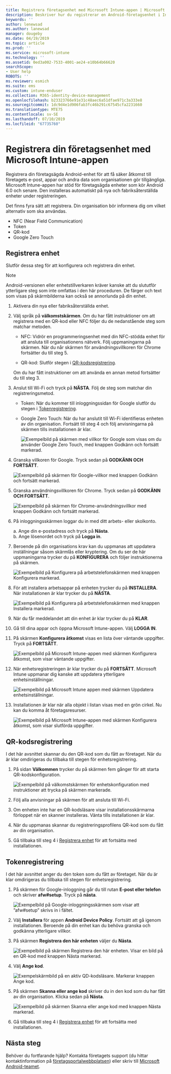 ```yaml
---
title: Registrera företagsenhet med Microsoft Intune-appen | Microsoft Docs
description: Beskriver hur du registrerar en Android-företagsenhet i Intune
keywords: ''
author: lenewsad
ms.author: lanewsad
manager: dougeby
ms.date: 04/19/2019
ms.topic: article
ms.prod: ''
ms.service: microsoft-intune
ms.technology: ''
ms.assetid: 0ed3a002-7533-4001-ae24-e10b64b66620
searchScope:
- User help
ROBOTS: ''
ms.reviewer: esmich
ms.suite: ems
ms.custom: intune-enduser
ms.collection: M365-identity-device-management
ms.openlocfilehash: b23323766e91e31c48aec6a51dfae971c3a333e8
ms.sourcegitcommit: 1dc9d4e1d906fab3fc46b291c67545cfa2231660
ms.translationtype: MTE75
ms.contentlocale: sv-SE
ms.lasthandoff: 07/10/2019
ms.locfileid: "67735760"
---
```

# <a name="enroll-your-corporate-device-with-the-microsoft-intune-app"></a>Registrera din företagsenhet med Microsoft Intune-appen

Registrera din företagsägda Android-enhet för att få säker åtkomst till företagets e-post, appar och andra data som organisationen gör tillgängliga. Microsoft Intune-appen har stöd för företagsägda enheter som kör Android 6.0 och senare. Den installeras automatiskt på nya och fabriksåterställda enheter under registreringen. 

Det finns fyra sätt att registrera. Din organisation bör informera dig om vilket alternativ som ska användas.
 
* NFC (Near Field Communication)  
* Token  
* QR-kod   
* Google Zero Touch  

## <a name="enroll-device"></a>Registrera enhet 
Slutför dessa steg för att konfigurera och registrera din enhet.  

> [!NOTE]
> Android-versionen eller enhetstillverkaren kräver kanske att du slututför ytterligare steg som inte omfattas i den här proceduren. De färger och text som visas på skärmbilderna kan också se annorlunda på din enhet.  

1. Aktivera din nya eller fabriksåterställda enhet.  
2. Välj språk på **välkomstskärmen**.   Om du har fått instruktioner om att registrera med en QR-kod eller NFC följer du de nedanstående steg som matchar metoden.  
     * NFC: Vidrör en programmeringsenhet med din NFC-stödda enhet för att ansluta till organisationens nätverk. Följ uppmaningarna på skärmen. När du når skärmen för användningsvillkoren för Chrome fortsätter du till steg 5.  

     * QR-kod: Slutför stegen i [QR-kodsregistrering](#qr-code-enrollment).  

     Om du har fått instruktioner om att använda en annan metod fortsätter du till steg 3.    

1. Anslut till Wi-Fi och tryck på **NÄSTA**. Följ de steg som matchar din registreringsmetod. 

    * Token: När du kommer till inloggningssidan för Google slutför du stegen i [Tokenregistrering](#token-enrollment).    
    * Google Zero Touch: När du har anslutit till Wi-Fi identifieras enheten av din organisation. Fortsätt till steg 4 och följ anvisningarna på skärmen tills installationen är klar.    
 
       ![Exempelbild på skärmen med villkor för Google som visas om du använder Google Zero Touch, med knappen Godkänn och fortsätt markerad.](./media/google-zero-touch-intune-app-01.png)   
   
4. Granska villkoren för Google. Tryck sedan på **GODKÄNN OCH FORTSÄTT**.  

      ![Exempelbild på skärmen för Google-villkor med knappen Godkänn och fortsätt markerad.](./media/fully-managed-intune-app-04.png)   

6. Granska användningsvillkoren för Chrome. Tryck sedan på **GODKÄNN OCH FORTSÄTT**.  

   ![Exempelbild på skärmen för Chrome-användningsvillkor med knappen Godkänn och fortsätt markerad.](./media/fully-managed-intune-app-06.png)   

7. På inloggningsskärmen loggar du in med ditt arbets- eller skolkonto.   

    a. Ange din e-postadress och tryck på **Nästa**.      
    b. Ange lösenordet och tryck på **Logga in**.  

8. Beroende på din organisations krav kan du uppmanas att uppdatera inställningar såsom skärmlås eller kryptering. Om du ser de här uppmaningarna trycker du på **KONFIGURERA** och följer instruktionerna på skärmen.  

   ![Exempelbild på Konfigurera på arbetstelefonskärmen med knappen Konfigurera markerad.](./media/fully-managed-intune-app-10.png)   

9. För att installera arbetsappar på enheten trycker du på **INSTALLERA**. När installationen är klar trycker du på **NÄSTA**.  

   ![Exempelbild på Konfigurera på arbetstelefonskärmen med knappen Installera markerad.](./media/fully-managed-intune-app-11.png)   

10. När du får meddelandet att din enhet är klar trycker du på **KLAR**. 

11. Gå till dina appar och öppna Microsoft Intune-appen. Välj **LOGGA IN**. 

12. På skärmen **Konfigurera åtkomst** visas en lista över väntande uppgifter. Tryck på **FORTSÄTT**.  

       ![Exempelbild på Microsoft Intune-appen med skärmen Konfigurera åtkomst, som visar väntande uppgifter.](./media/fully-managed-intune-app-14.png)   

13. När enhetsregistreringen är klar trycker du på **FORTSÄTT**. Microsoft Intune uppmanar dig kanske att uppdatera ytterligare enhetsinställningar.   

       ![Exempelbild på Microsoft Intune appen med skärmen Uppdatera enhetsinställningar.](./media/fully-managed-intune-app-15-2.png)   

14. Installationen är klar när alla objekt i listan visas med en grön cirkel. Nu kan du komma åt företagsresurser.  

       ![Exempelbild på Microsoft Intune-appen med skärmen Konfigurera åtkomst, som visar slutförda uppgifter.](./media/fully-managed-intune-app-16.png)   


## <a name="qr-code-enrollment"></a>QR-kodsregistrering  
I det här avsnittet skannar du den QR-kod som du fått av företaget.  När du är klar omdirigeras du tillbaka till stegen för enhetsregistrering.     
  
1. På sidan **Välkommen** trycker du på skärmen fem gånger för att starta QR-kodskonfiguration.  

   ![Exempelbild på välkomstskärmen för enhetskonfiguration med instruktioner att trycka på skärmen markerade.](./media/qr-code-intune-app-01.png)  

2. Följ alla anvisningar på skärmen för att ansluta till Wi-Fi.  
3. Om enheten inte har en QR-kodsläsare visar installationsskärmarna förloppet när en skanner installeras. Vänta tills installationen är klar.  
4. När du uppmanas skannar du registreringsprofilens QR-kod som du fått av din organisation.  
5. Gå tillbaka till steg 4 i [Registrera enhet](#enroll-device) för att fortsätta med installationen.  

## <a name="token-enrollment"></a>Tokenregistrering  
I det här avsnittet anger du den token som du fått av företaget. När du är klar omdirigeras du tillbaka till stegen för enhetsregistrering.  

1. På skärmen för Google-inloggning går du till rutan **E-post eller telefon** och skriver **afw#setup**. Tryck på **nästa**. 

   ![Exempelbild på Google-inloggningsskärmen som visar att ”afw#setup” skrivs in i fältet.](./media/token-intune-app-01.png)   

2. Välj **Installera** för appen **Android Device Policy**. Fortsätt att gå igenom installationen. Beroende på din enhet kan du behöva granska och godkänna ytterligare villkor.    

3. På skärmen **Registrera den här enheten** väljer du **Nästa**.  

   ![Exempelbild på skärmen Registrera den här enheten. Visar en bild på en QR-kod med knappen Nästa markerad.](./media/token-intune-app-02.png)  

4. Välj **Ange kod**.

   ![Exempelskärmbild på en aktiv QD-kodsläsare. Markerar knappen Ange kod.](./media/token-intune-app-03.png)  

5. På skärmen **Skanna eller ange kod** skriver du in den kod som du har fått av din organisation.  Klicka sedan på **Nästa**.  

   ![Exempelbild på skärmen Skanna eller ange kod med knappen Nästa markerad.](./media/token-intune-app-04.png)  

6. Gå tillbaka till steg 4 i [Registrera enhet](#enroll-device) för att fortsätta med installationen.  



## <a name="next-steps"></a>Nästa steg   
Behöver du fortfarande hjälp? Kontakta företagets support (du hittar kontaktinformation på [företagsportalwebbplatsen](https://go.microsoft.com/fwlink/?linkid=2010980)) eller skriv till <a href="mailto:wintunedroidfbk@microsoft.com?subject=I'm having trouble with enrolling my Android device&body=Describe the issue you're experiencing here.">Microsoft Android-teamet</a>.  
